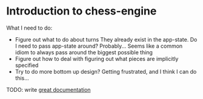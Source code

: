 # Introduction to chess-engine

What I need to do: 

* Figure out what to do about turns
  They already exist in the app-state. Do I need to pass app-state around? Probably... Seems like a common idiom to always pass around the biggest possible thing
* Figure out how to deal with figuring out what pieces are implicitly specified
* Try to do more bottom up design? Getting frustrated, and I think I can do this...

TODO: write [great documentation](http://jacobian.org/writing/great-documentation/what-to-write/)
